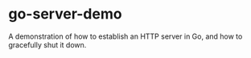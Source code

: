 # go-server-demo

A demonstration of how to establish an HTTP server in Go, and how to gracefully shut it down.
